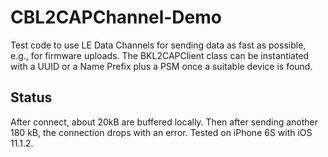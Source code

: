 #  CBL2CAPChannel-Demo

Test code to use LE Data Channels for sending data as fast as possible, e.g., for firmware uploads.
The BKL2CAPClient class can be instantiated with a UUID or a Name Prefix plus a PSM once a suitable device is found.

## Status
After connect, about 20kB are buffered locally. Then after sending another 180 kB, the connection drops with an error. Tested on iPhone 6S with iOS 11.1.2.



